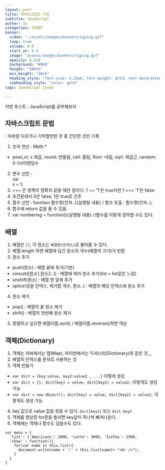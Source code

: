 ```yaml
---
layout: post
title: 자바스크립트 기초
subtitle: JavaScript
author: Jo
categories: STUDY
banner:
  video: "./assets/images/banners/typing.gif"
  loop: true
  volume: 0.8
  start_at: 8.5
  image: "assets/images/banners/typing.gif"
  opacity: 0.618
  background: "#000"
  height: "100vh"
  min_height: "38vh"
  heading_style: "font-size: 4.25em; font-weight: bold; text-decoration: underline"
  subheading_style: "color: gold"
tags: JavaScript Study

---
```



이번 포스트 : JavaScript를 공부해보자


## 자바스크립트 문법
: 자바랑 다르거나 기억할만한 것 중 간단한 것만 기록
1. 숫자 연산 : Math.*
  - pow(,x): x 제곱, round: 반올림, ceil: 올림, floor: 내림, sqrt: 제곱근, random: 0-1사이랜덤수
2. 변수 선언 : <br>var</br> x = 1;
3. === 은 양쪽이 정확히 같을 때만 참이다. 1 == '1'은 true지만 1 === '1'은 false
4. 조건문에서 0은 false, 1은 true로 간주
5. 함수 선언 : function 함수명(인자..){실행될 내용} / 함수 호출 : 함수명(인자..);
6. 함수에 return 값을 줄 수 있음
7. var numbering = function(){실행될 내용}  //함수를 이렇게 정의할 수도 있다.


## 배열
1. 배열은 ``[]``, 각 원소는 ``배열명[인덱스]``로 불러올 수 있다.
2. 배열.length 하면 배열에 담긴 원소의 개수(배열의 크기)가 반환
3. 원소 추가
  - push(원소) : 배열 끝에 추가(기본)
  - concat([원소1,원소2..]) : 배열에 여러 원소 추가(list + list같은 느낌)
  - unshift(원소) : 배열 맨 앞에 추가
  - splice(넣을 인덱스, 제거할 개수, 원소..) : 배열의 해당 인덱스에 원소 추가
4. 원소 제거
  - pop() : 배열의 끝 원소 제거
  - shift() : 배열의 첫번째 원소 제거 
5. 정렬하고 싶으면 배열이름.sort() / 배열이름.reverse()하면 역순

## 객체(Dictionary)
1. 객체는 자바에서는 맵(Map), 파이썬에서는 딕셔너리(Dictionary)와 같은 것,,,
2. 배열의 인덱스를 문자로 사용하는 것
3. 객체 만들기
  - ``var dict = {key:value, key2:value2 , ...}`` 이렇게 생성
  - ``var dict = {}; dict[key] = value; dict[key2] = value2;`` 이렇게도 생성 가능
  - ``var dict = new Object(); dict[key] = value; dict[key2] = value2;`` 이렇게도 생성 가능
4. key 값으로 value 값을 찾을 수 있다. ``dict[key2]`` 또는 ``dict.key2``
5. 객체를 향상된 for문을 돌리면 key값이 하나씩 빠져나온다. 
6. 객체에는 객체나 함수도 담을수도 있다.
  ```
  var menu = {
    'list': {'Americano': 2000, 'Latte': 3000, 'IceTea': 2500,
    'show' : function(){
      for(var name in this.list){
        document.write(name + ':' + this.list[name]+ "<br />");
      }  
    }
  }
  ```
    












